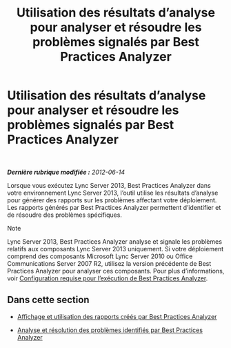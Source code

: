 ﻿---
title: Utilisation des résultats d’analyse pour analyser et résoudre les problèmes signalés par Best Practices Analyzer
TOCTitle: Utilisation des résultats d’analyse pour analyser et résoudre les problèmes signalés par Best Practices Analyzer
ms:assetid: cf1154a6-4de3-4d14-b99b-73a88014347b
ms:mtpsurl: https://technet.microsoft.com/fr-fr/library/Gg591350(v=OCS.15)
ms:contentKeyID: 49298875
ms.date: 05/20/2016
mtps_version: v=OCS.15
ms.translationtype: HT
---

# Utilisation des résultats d’analyse pour analyser et résoudre les problèmes signalés par Best Practices Analyzer

 

_**Dernière rubrique modifiée :** 2012-06-14_

Lorsque vous exécutez Lync Server 2013, Best Practices Analyzer dans votre environnement Lync Server 2013, l’outil utilise les résultats d’analyse pour générer des rapports sur les problèmes affectant votre déploiement. Les rapports générés par Best Practices Analyzer permettent d’identifier et de résoudre des problèmes spécifiques.

> [!NOTE]  
> Lync Server 2013, Best Practices Analyzer analyse et signale les problèmes relatifs aux composants Lync Server 2013 uniquement. Si votre déploiement comprend des composants Microsoft Lync Server 2010 ou Office Communications Server 2007 R2, utilisez la version précédente de Best Practices Analyzer pour analyser ces composants. Pour plus d’informations, voir <a href="lync-server-2013-requirements-for-running-best-practices-analyzer.md">Configuration requise pour l’exécution de Best Practices Analyzer</a>.

## Dans cette section

  - [Affichage et utilisation des rapports créés par Best Practices Analyzer](lync-server-2013-viewing-and-working-with-reports-created-by-best-practices-analyzer.md)

  - [Analyse et résolution des problèmes identifiés par Best Practices Analyzer](lync-server-2013-analyzing-and-resolving-issues-identified-by-best-practices-analyzer.md)

